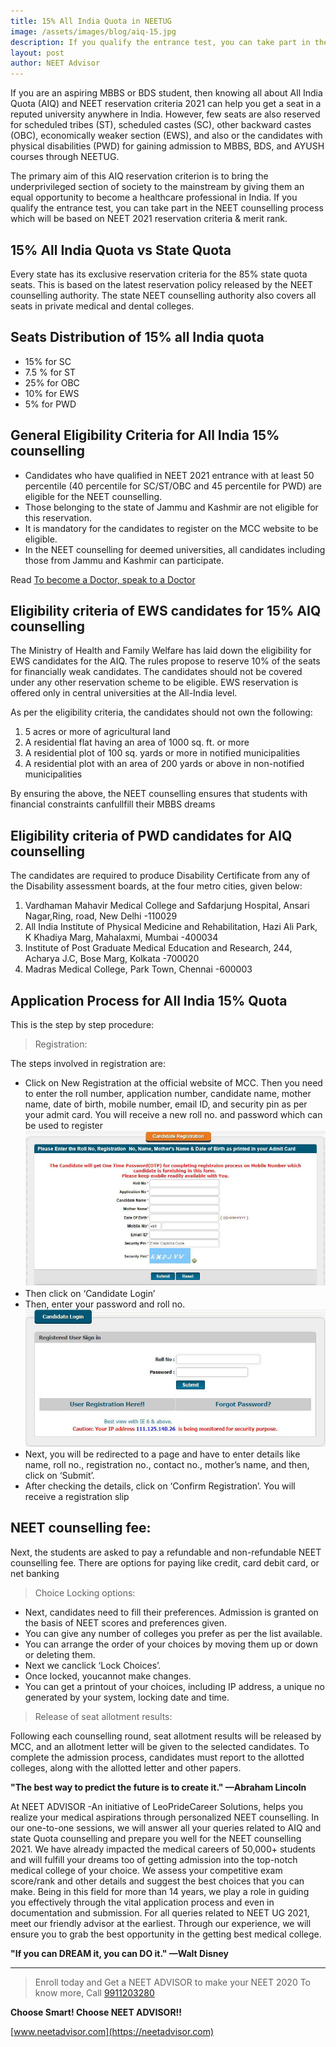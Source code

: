 ```yaml
---
title: 15% All India Quota in NEETUG
image: /assets/images/blog/aiq-15.jpg
description: If you qualify the entrance test, you can take part in the counselling process upon which your admission will happen based on the NEET 2020 reservation criteriaand NEET UG rank.
layout: post
author: NEET Advisor
---
```


If you are an aspiring MBBS or BDS student, then knowing all about All India Quota (AIQ) and NEET reservation criteria 2021 can help you get a seat in a reputed university anywhere in India. However, few seats are also reserved for scheduled tribes (ST), scheduled castes (SC), other backward castes (OBC), economically weaker section (EWS), and also or the candidates with physical disabilities (PWD) for gaining admission to MBBS, BDS, and AYUSH courses through NEETUG.

The primary aim of this AIQ reservation criterion is to bring the underprivileged section of society to the mainstream by giving them an equal opportunity to become a healthcare professional in India. If you qualify the entrance test, you can take part in the NEET counselling process which will be based on NEET 2021 reservation criteria & merit rank.

## 15% All India Quota vs State Quota

Every state has its exclusive reservation criteria for the 85% state quota seats. This is based on the latest reservation policy released by the NEET counselling authority. The state NEET counselling authority also covers all seats in private medical and dental colleges.

## Seats Distribution of 15% all India quota

- 15% for SC
- 7.5 % for ST
- 25% for OBC
- 10% for EWS
- 5% for PWD

## General Eligibility Criteria for All India 15% counselling

- Candidates who have qualified in NEET 2021 entrance with at least 50 percentile (40 percentile for SC/ST/OBC and 45 percentile for PWD) are eligible for the NEET counselling.
- Those belonging to the state of Jammu and Kashmir are not eligible for this reservation.
- It is mandatory for the candidates to register on the MCC website to be eligible.
- In the NEET counselling for deemed universities, all candidates including those from Jammu and Kashmir can participate.

Read [To become a Doctor, speak to a Doctor](/blog/become-doctor/)

## Eligibility criteria of EWS candidates for 15% AIQ counselling

The Ministry of Health and Family Welfare has laid down the eligibility for EWS candidates for the AIQ. The rules propose to reserve 10% of the seats for financially weak candidates. The candidates should not be covered under any other reservation scheme to be eligible. EWS reservation is offered only in central universities at the All-India level.

As per the eligibility criteria, the candidates should not own the following:

1. 5 acres or more of agricultural land
2. A residential flat having an area of 1000 sq. ft. or more
3. A residential plot of 100 sq. yards or more in notified municipalities
4. A residential plot with an area of 200 yards or above in non-notified municipalities

By ensuring the above, the NEET counselling ensures that students with financial constraints canfullfill their MBBS dreams

## Eligibility criteria of PWD candidates for AIQ counselling

The candidates are required to produce Disability Certificate from any of the Disability assessment boards, at the four metro cities, given below:

1. Vardhaman Mahavir Medical College and Safdarjung Hospital, Ansari Nagar,Ring, road, New Delhi -110029
2. All India Institute of Physical Medicine and Rehabilitation, Hazi Ali Park, K Khadiya Marg, Mahalaxmi, Mumbai -400034
3. Institute of Post Graduate Medical Education and Research, 244, Acharya J.C, Bose Marg, Kolkata -700020
4. Madras Medical College, Park Town, Chennai -600003

## Application Process for All India 15% Quota

This is the step by step procedure:

> Registration:

The steps involved in registration are:

- Click on New Registration at the official website of MCC. Then you need to enter the roll number, application number, candidate name, mother name, date of birth, mobile number, email ID, and security pin as per your admit card. You will receive a new roll no. and password which can be used to register
  <img src="/assets/images/blog/15-aiq-02.jpg" alt="NEET 15% quota registration" style="" />
- Then click on ‘Candidate Login’
- Then, enter your password and roll no.
  <img src="/assets/images/blog/15-aiq-03.jpg" alt="NEET 15% quota registration Roll No" style="" />
- Next, you will be redirected to a page and have to enter details like name, roll no., registration no., contact no., mother’s name, and then, click on ‘Submit’.
- After checking the details, click on ‘Confirm Registration’. You will receive a registration slip

## NEET counselling fee:

Next, the students are asked to pay a refundable and non-refundable NEET counselling fee. There are options for paying like credit, card debit card, or net banking

> Choice Locking options:

- Next, candidates need to fill their preferences. Admission is granted on the basis of NEET scores and preferences given.
- You can give any number of colleges you prefer as per the list available.
- You can arrange the order of your choices by moving them up or down or deleting them.
- Next we canclick ‘Lock Choices’.
- Once locked, youcannot make changes.
- You can get a printout of your choices, including IP address, a unique no generated by your system, locking date and time.

> Release of seat allotment results:

Following each counselling round, seat allotment results will be released by MCC, and an allotment letter will be given to the selected candidates. To complete the admission process, candidates must report to the allotted colleges, along with the allotted letter and other papers.

**"The best way to predict the future is to create it." —Abraham Lincoln**

At NEET ADVISOR -An initiative of LeoPrideCareer Solutions, helps you realize your medical aspirations through personalized NEET counselling. In our one-to-one sessions, we will answer all your queries related to AIQ and state Quota counselling and prepare you well for the NEET counselling 2021. We have already impacted the medical careers of 50,000+ students and will fulfill your dreams too of getting admission into the top-notch medical college of your choice. We assess your competitive exam score/rank and other details and suggest the best choices that you can make. Being in this field for more than 14 years, we play a role in guiding you effectively through the vital application process and even in documentation and submission. For all queries related to NEET UG 2021, meet our friendly advisor at the earliest. Through our experience, we will ensure you to grab the best opportunity in the getting best medical college.

**"If you can DREAM it, you can DO it." —Walt Disney**

<hr>

> Enroll today and Get a NEET ADVISOR to make your NEET 2020 To know more, Call [9911203280](tel:9911203280)

**Choose Smart! Choose NEET ADVISOR!!**

[www.neetadvisor.com](https://neetadvisor.com)
